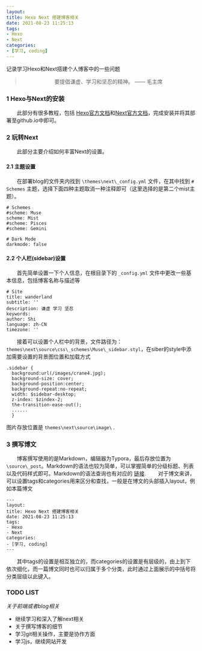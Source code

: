 ```yaml
---
layout: 
title: Hexo Next 搭建博客相关
date: 2021-08-23 11:25:13
tags:
- Hexo
- Next
categories:
- [学习, coding]
---
```


记录学习Hexo和Next搭建个人博客中的一些问题
<!-- more -->
> <center> 要提倡谦虚、学习和坚忍的精神。 —— 毛主席</center>
### 1 Hexo与Next的安装
&emsp;&emsp;此部分有很多教程，包括 [Hexo官方文档](https://hexo.io/zh-cn/docs/index.html)和[Next官方文档](https://theme-next.iissnan.com/getting-started.html)，完成安装并将其部署至github.io中即可。
### 2 玩转Next
&emsp;&emsp;此部分主要介绍如何丰富Next的设置。
#### 2.1 主题设置
&emsp;&emsp;在部署blog的文件夹内找到 `\themes\next\_config.yml` 文件，在其中找到 `# Schemes` 主题，选择下面四种主题取消一种注释即可（这里选择的是第二个mist主题）。
```
# Schemes
#scheme: Muse
scheme: Mist
#scheme: Pisces
#scheme: Gemini

# Dark Mode
darkmode: false
```
#### 2.2 个人栏(sidebar)设置
&emsp;&emsp;首先简单设置一下个人信息，在根目录下的 `_config.yml` 文件中更改一些基本信息，包括博客名称与描述等
```
# Site
title: wanderland
subtitle: ''
description: 谦虚 学习 坚忍
keywords:
author: Shi
language: zh-CN
timezone: ''
```
&emsp;&emsp;接着可以设置个人栏中的背景，文件路径为：
`themes\next\source\css\_schemes\Muse\_sidebar.styl`，在siber的style中添加需要设置的背景图位置和加载方式

```
.sidebar {
  background:url(/images/crane4.jpg);	
  background-size: cover;
  background-position:center;
  background-repeat:no-repeat;
  width: $sidebar-desktop;
  z-index: $zindex-2;
  the-transition-ease-out();
  ......
  }
```
图片存放位置是 `themes\next\source\image\` .

### 3 撰写博文
&emsp;&emsp;博客撰写使用的是Markdown，编辑器为Typora，最后存放位置为`\source\_post`。Markdown的语法也较为简单，可以掌握简单的分级标题、列表以及代码样式即可。Markdown的语法查询也有对应的 [链接](https://markdown.com.cn/basic-syntax/).
&emsp;&emsp;对于博文来讲，可以设置tags和categories用来区分和查找，一般是在博文的头部插入layout，例如本篇博文
```
---
layout: 
title: Hexo Next 搭建博客相关
date: 2021-08-23 11:25:13
tags:
- Hexo
- Next
categories:
- [学习, coding]
---
```
&emsp;&emsp;其中tags的设置是相互独立的，而categories的设置是有层级的，由上到下依次细化，而一篇博文同时也可以归属于多个分类，此时通过上面展示的中括号将分类层级以此键入。

### TODO LIST
*关于前端或者blog相关*
- 继续学习和深入了解next相关
- 关于撰写博客的细节
- 学习git相关操作，主要是协作方面
- 学习js，继续网站开发
